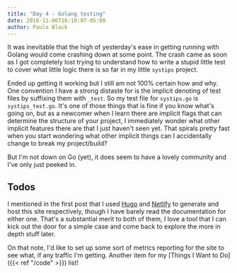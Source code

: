 ```yaml
---
title: "Day 4 - Golang testing"
date: 2018-11-06T16:10:07-05:00
author: Paulo Black
---
```

It was inevitable that the high of yesterday's ease in getting running with Golang would come crashing down at some point. The crash came as soon as I got completely lost trying to understand how to write a stupid little test to cover what little logic there is so far in my little `systips` project.

Ended up getting it working but I still am not 100% certain how and why. One convention I have a strong distaste for is the implicit denoting of test files by suffixing them with `_test`. So my test file for `systips.go` is `systips_test.go`. It's one of those things that is fine if you know what's going on, but as a newcomer when I learn there are implicit flags that can determine the structure of your project, I immediately wonder what other implicit features there are that I just haven't seen yet. That spirals pretty fast when you start wondering what other implicit things can I accidentally change to break my project/build?

But I'm not down on Go (yet), it does seem to have a lovely community and I've only just peeked in.

## Todos  
I mentioned in the first post that I used [Hugo](https://gohugo.io/) and [Netlify](https://www.netlify.com/) to generate and host this site respectively, though I have barely read the documentation for either one. That's a substantial merit to both of them, I love a tool that I can kick out the door for a simple case and come back to explore the more in depth stuff later.

On that note, I'd like to set up some sort of metrics reporting for the site to see what, if any traffic I'm getting. Another item for my [Things I Want to Do]({{< ref "/code" >}}) list!
